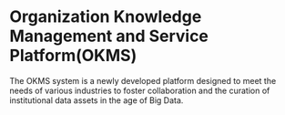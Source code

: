 # Organization Knowledge Management and Service Platform(OKMS)
The OKMS system is a newly developed platform designed to meet the needs of various industries to foster collaboration and the curation of institutional data assets in the age of Big Data.
